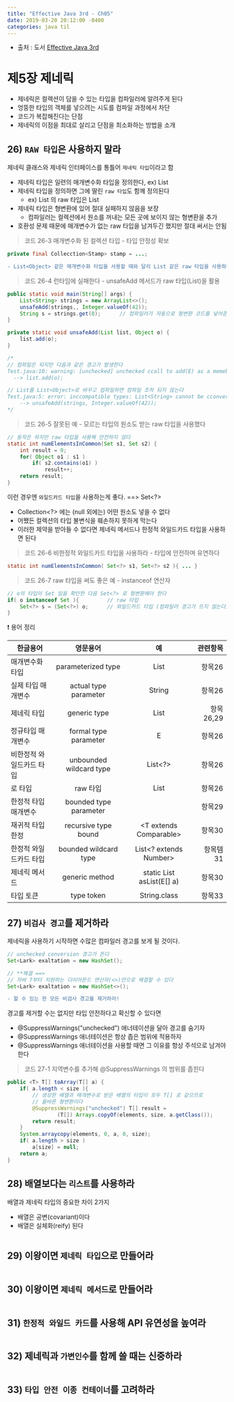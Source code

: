 ```yaml
---
title: "Effective Java 3rd - Ch05"
date: 2019-03-20 20:12:00 -0400
categories: java til
---
```


* 출처 : 도서 [Effective Java 3rd](http://www.yes24.com/Product/Goods/65551284)

# 제5장 제네릭

- 제네릭은 컬렉션이 담을 수 있는 타입을 컴파일러에 알려주게 된다 
- 엉뚱한 타입의 객체를 넣으려는 시도를 컴파일 과정에서 차단 
- 코드가 복잡해진다는 단점 
- 제네릭의 이점을 최대로 살리고 단점을 최소화하는 방법을 소개


## 26) `RAW 타입`은 사용하지 말라

제네릭 클래스와 제네릭 인터페이스를 통틀어 `제네릭 타입`이라고 함 

- 제네릭 타입은 일련의 매개변수화 타입을 정의한다, ex) List<String>
- 제네릭 타입을 정의하면 그에 딸린 `raw 타입`도 함께 정의된다
	- ex) List<E> 의 raw 타입은 List
- 제네릭 타입은 형변환에 있어 절대 실패하지 않음을 보장
	- 컴파일러는 컬렉션에서 원소를 꺼내는 모든 곳에 보이지 않는 형변환을 추가 
- 호환성 문제 때문에 매개변수가 없는 raw 타입을 남겨두긴 했지만 절대 써서는 안됨

> 코드 26-3 매개변수화 된 컬렉션 타입 - 타입 안정성 확보

```java
private final Collecction<Stamp> stamp = ...;
```

```diff
- List<Object> 같은 매개변수화 타입을 사용할 때와 달리 List 같은 raw 타입을 사용하면 타입 안정성을 잃게 된다 
```

> 코드 26-4 런타임에 실패한다 - unsafeAdd 메서드가 raw 타입(List)을 활용

```java
public static void main(String[] args) {
	List<String> strings = new ArrayList<>();
	unsafeAdd(strings,, Integer.valueOf(42));
	String s = strings.get(0);		// 컴파일러가 자동으로 형변환 코드를 넣어준다 
}

private static void unsafeAdd(List list, Object o) {
	list.add(o);
}

/*
// 컴파일은 되지만 다음과 같은 경고가 발생한다
Test.java:10: warning: [unchecked] unchecked ccall to add(E) as a memeber of the raw type List
  --> list.add(o);

// List를 List<Object>로 바꾸고 컴파일하면 컴파일 조차 되지 않는다
Test.java:5: error: inccompatible types: List<String> cannot be cconverted to List<Object>
	--> unsafeAdd(strings, Integer.valueOf(42));
*/
```

> 코드 26-5 잘못된 예 - 모르는 타입의 원소도 받는 raw 타입을 사용했다

```java
// 동작은 하지만 raw 타입을 사용해 안전하지 않다 
static int numElementsInCommon(Set s1, Set s2) {
	int result = 0;
	for( Object o1 : s1 )
		if( s2.contains(o1) )
			result++;
	return result;
}
```

이런 경우엔 `와일드카드 타입`을 사용하는게 좋다. ==> Set<?>

- Collection<?> 에는 (null 외에는) 어떤 원소도 넣을 수 없다 
- 어쨌든 컬렉션의 타입 불변식을 훼손하지 못하게 막는다
- 이러한 제약을 받아들 수 없다면 제네릭 메서드나 한정적 와일드카드 타입을 사용하면 된다

> 코드 26-6 비한정적 와일드카드 타입을 사용하라 - 타입에 안전하며 유연하다 

```java
static int numElementsInCommon( Set<?> s1, Set<?> s2 ){ ... }
```

> 코드 26-7 raw 타입을 써도 좋은 예 - instanceof 연산자 

```java
// o의 타입이 Set 임을 확인한 다음 Set<?> 로 형변환해야 한다
if( o instanceof Set ){			// raw 타입
	Set<?> s = (Set<?>) o;		// 와일드카드 타입 (컴파일러 경고가 뜨지 않는다)
}
```

:heavy_exclamation_mark: 용어 정리

| 한글용어         | 영문용어        | 예 	  					| 관련항목 	|
| ---------------- |:---------------:|:----------------:|----------:|
| 매개변수화 타입  | parameterized type  | List<String>  | 항목26  |
| 실제 타입 매개변수  | actual type parameter  | String  | 항목26  |
| 제네릭 타입  | generic type  | List<E>  | 항목26,29  |
| 정규타입 매개변수  | formal type parameter  | E  | 항목26  |
| 비한정적 와일드카드 타입  | unbounded wildcard type  | List<?>  | 항목26  |
| 로 타입  | raw 타입  | List  | 항목26  |
| 한정적 타입 매개변수  | bounded type parameter  | <E extends Number>  | 항목29  |
| 재귀적 타입 한정  | recursive type bound  | <T extends Comparable<T>>  | 항목30  |
| 한정적 와일드카드 타입  | bounded wildcard type  | List<? extends Number>  | 항목템31  |
| 제네릭 메서드  | generic method  | static <E> List<E> asList(E[] a)  | 항목30  |
| 타입 토큰  | type token  | String.class  | 항목33 |



## 27) `비검사 경고`를 제거하라

제네릭을 사용하기 시작하면 수많은 컴파일러 경고를 보게 될 것이다.

```java
// unchecked conversion 경고가 뜬다
Set<Lark> exaltation = new HashSet();

// **해결 ==>
// 자바 7부터 지원하는 다이아몬드 연산자(<>)만으로 해결할 수 있다
Set<Lark> exaltation = new HashSet<>();
```

```diff
- 할 수 있는 한 모든 비검사 경고를 제거하라!
```

경고를 제거할 수는 없지만 타입 안전하다고 확신할 수 있다면 

- @SuppressWarnings("unchecked") 애너테이션을 달아 경고를 숨기자
- @SuppressWarnings 애너테이션은 항상 좁은 범위에 적용하자 
- @SuppressWarnings 애너테이션을 사용할 때면 그 이유를 항상 주석으로 남겨야 한다 

> 코드 27-1 지역변수를 추가해 @SuppressWarnings 의 범위를 좁힌다

```java
public <T> T[] toArray(T[] a) {
	if( a.length < size ){
		// 생성한 배열과 매개변수로 받은 배열의 타입이 모두 T[] 로 같으므로 
		// 올바른 형변환이다
		@SuppressWarnings("unchecked") T[] result =
				(T[]) Arrays.copyOf(elements, size, a.getClass());
		return result;
	}
	System.arraycopy(elements, 0, a, 0, size);
	if( a.length > size )
		a[size] = null;
	return a;
}
```



## 28) 배열보다는 `리스트`를 사용하라

배열과 제네릭 타입의 중요한 차이 2가지

- 배열은 공변(covariant)이다
- 배열은 실체화(reify) 된다 


```java
```

## 29) 이왕이면 `제네릭 타입`으로 만들어라

```java
```

## 30) 이왕이면 `제네릭 메서드`로 만들어라 

```java
```

## 31) `한정적 와일드 카드`를 사용해 API 유연성을 높여라 

```java
```

## 32) 제네릭과 `가변인수`를 함께 쓸 때는 신중하라 

```java
```

## 33) `타입 안전 이종 컨테이너`를 고려하라 

```java
```

